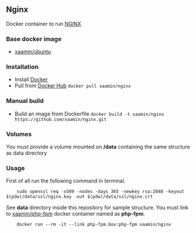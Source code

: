 ## Nginx
Docker container to run [NGINX](http://nginx.org/)

### Base docker image
* [xaamin/ubuntu](https://registry.hub.docker.com/r/xaamin/ubuntu)

### Installation
* Install [Docker](https://www.docker.com)
* Pull from [Docker Hub](https://hub.docker.com/r/xaamin/nginx) `docker pull xaamin/nginx`

### Manual build
* Build an image from Dockerfile `docker build -t xaamin/nginx https://github.com/xaamin/nginx.git`

### Volumes
You must provide a volume mounted on **/data** containing the same structure as data directory

### Usage
First of all run the following command in terminal.
```
	sudo openssl req -x509 -nodes -days 365 -newkey rsa:2048 -keyout $(pdw)/data/ssl/nginx.key -out $(pdw)/data/ssl/nginx.crt
```

See **data** directory inside this repository for sample structure. You must link to [xaamin/php-fpm](xaamin/php-fpm) docker container named as **php-fpm**.
```	
	docker run --rm -it --link php-fpm.box:php-fpm xaamin/nginx
```
